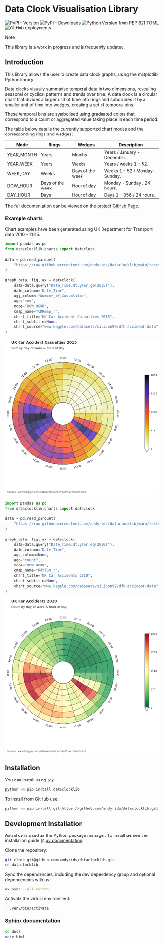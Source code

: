 # Data Clock Visualisation Library

![PyPI - Version](https://img.shields.io/pypi/v/dataclocklib?style=plastic) ![PyPI - Downloads](https://img.shields.io/pypi/dm/dataclocklib?style=plastic) ![Python Version from PEP 621 TOML](https://img.shields.io/python/required-version-toml?tomlFilePath=https%3A%2F%2Fraw.githubusercontent.com%2Fandyrids%2Fdataclocklib%2Fmain%2Fpyproject.toml&style=plastic) ![GitHub deployments](https://img.shields.io/github/deployments/andyrids/dataclocklib/github-pages?style=plastic&label=sphinx)

>[!NOTE]
> This library is a work in progress and is frequently updated.

## Introduction

This library allows the user to create data clock graphs, using the matplotlib Python library.

Data clocks visually summarise temporal data in two dimensions, revealing seasonal or cyclical patterns and trends over time. A data clock is a circular chart that divides a larger unit of time into rings and subdivides it by a smaller unit of time into wedges, creating a set of temporal bins.

These temporal bins are symbolised using graduated colors that correspond to a count or aggregated value taking place in each time period.

The table below details the currently supported chart modes and the corresponding rings and wedges:

| Mode       | Rings            | Wedges           | Description                       |
|------------|------------------|------------------|-----------------------------------|
| YEAR_MONTH | Years            | Months           | Years / January - December.       |
| YEAR_WEEK  | Years            | Weeks            | Years / weeks 1 - 52.             |
| WEEK_DAY   | Weeks            | Days of the week | Weeks 1 - 52 / Monday - Sunday.   |
| DOW_HOUR   | Days of the week | Hour of day      | Monday - Sunday / 24 hours.       |
| DAY_HOUR   | Days             | Hour of day      | Days 1 - 356 / 24 hours.          |

The full documentation can be viewed on the project [GitHub Page](https://andyrids.github.io/dataclocklib/).

### Example charts

Chart examples have been generated using UK Department for Transport data 2010 - 2015.

```python
import pandas as pd
from dataclocklib.charts import dataclock

data = pd.read_parquet(
    "https://raw.githubusercontent.com/andyrids/dataclocklib/main/tests/data/traffic_data.parquet.gzip"
)

graph_data, fig, ax = dataclock(
    data=data.query("Date_Time.dt.year.ge(2015)"),
    date_column="Date_Time",
    agg_column="Number_of_Casualties",
    agg="sum",
    mode="DOW_HOUR",
    cmap_name="CMRmap_r",
    chart_title="UK Car Accident Casualties 2015",
    chart_subtitle=None,
    chart_source="www.kaggle.com/datasets/silicon99/dft-accident-data"
)
```

![Data clock chart](https://raw.githubusercontent.com/andyrids/dataclocklib/main/docs/source/_static/images/sphinx_index_chart_1.png)

```python
import pandas as pd
from dataclocklib.charts import dataclock

data = pd.read_parquet(
    "https://raw.githubusercontent.com/andyrids/dataclocklib/main/tests/data/traffic_data.parquet.gzip"
)

graph_data, fig, ax = dataclock(
    data=data.query("Date_Time.dt.year.eq(2010)"),
    date_column="Date_Time",
    agg_column=None,
    agg="count",
    mode="DOW_HOUR",
    cmap_name="RdYlGn_r",
    chart_title="UK Car Accidents 2010",
    chart_subtitle=None,
    chart_source="www.kaggle.com/datasets/silicon99/dft-accident-data"
)
```

![Data clock chart](https://raw.githubusercontent.com/andyrids/dataclocklib/main/docs/source/_static/images/sphinx_index_chart_2.png)

## Installation

You can install using `pip`:

```bash
python -m pip install dataclocklib
```

To install from GitHub use:

```bash
python -m pip install git+https://github.com/andyrids/dataclocklib.git
```

## Development Installation

Astral **uv** is used as the Python package manager. To install **uv** see the installation
guide @ [uv documentation](https://docs.astral.sh/uv/getting-started/installation/).

Clone the repository:

```bash
git clone git@github.com:andyrids/dataclocklib.git
cd dataclocklib
```

Sync the dependencies, including the dev dependency group and optional dependencies with uv:

```bash
uv sync --all-extras
```

Activate the virtual environment:

```bash
. .venv/bin/activate
```

### Sphinx documentation

```bash
cd docs
make html
```

